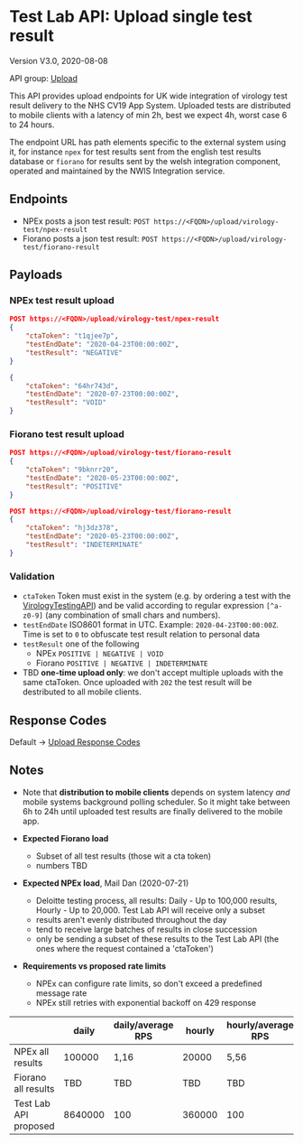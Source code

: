 # Test Lab API: Upload single test result

Version V3.0, 2020-08-08

API group: [Upload](../api-patterns.md#Upload)

This API provides upload endpoints for UK wide integration of virology test result delivery to the NHS CV19 App System. Uploaded tests are distributed to mobile clients with a latency of min 2h, best we expect 4h, worst case 6 to 24 hours.

The endpoint URL has path elements specific to the external system using it, for instance `npex` for test results sent from the english test results database or `fiorano` for results sent by the welsh integration component, operated and maintained by the NWIS Integration service.

## Endpoints

- NPEx posts a json test result: ```POST https://<FQDN>/upload/virology-test/npex-result```
- Fiorano posts a json test result: ```POST https://<FQDN>/upload/virology-test/fiorano-result```

## Payloads

### NPEx test result upload

```json
POST https://<FQDN>/upload/virology-test/npex-result
{
    "ctaToken": "t1qjee7p",
    "testEndDate": "2020-04-23T00:00:00Z",
    "testResult": "NEGATIVE"
}

{
    "ctaToken": "64hr743d",
    "testEndDate": "2020-07-23T00:00:00Z",
    "testResult": "VOID"
}
```

### Fiorano test result upload

```json
POST https://<FQDN>/upload/virology-test/fiorano-result
{
    "ctaToken": "9bknrr20",
    "testEndDate": "2020-05-23T00:00:00Z",
    "testResult": "POSITIVE"
}

POST https://<FQDN>/upload/virology-test/fiorano-result
{
    "ctaToken": "hj3dz378",
    "testEndDate": "2020-05-23T00:00:00Z",
    "testResult": "INDETERMINATE"
}
```

### Validation

- `ctaToken` Token must exist in the system (e.g. by ordering a test with the [VirologyTestingAPI](./virology-testing-api.md)) and be valid according to regular expression `[^a-z0-9]` (any combination of small chars and numbers).
- `testEndDate` ISO8601 format in UTC. Example: `2020-04-23T00:00:00Z`. Time is set to `0` to obfuscate test result relation to personal data
- `testResult` one of the following
  - NPEx `POSITIVE | NEGATIVE | VOID`
  - Fiorano `POSITIVE | NEGATIVE | INDETERMINATE`
- TBD **one-time upload only**: we don't accept multiple uploads with the same ctaToken. Once uploaded with `202` the test result will be destributed to all mobile clients.

## Response Codes

Default -> [Upload Response Codes](../api-patterns.md#Upload)

## Notes

- Note that **distribution to mobile clients** depends on system latency *and* mobile systems background polling scheduler. So it might take between 6h to 24h until uploaded test results are finally delivered to the mobile app.
  
- **Expected Fiorano load**
  - Subset of all test results (those wit a cta token)
  - numbers TBD

- **Expected NPEx load**, Mail Dan (2020-07-21)
  - Deloitte testing process, all results: Daily - Up to 100,000 results, Hourly - Up to 20,000. Test Lab API will receive only a subset
  - results aren't evenly distributed throughout the day
  - tend to receive large batches of results in close succession
  - only be sending a subset of these results to the Test Lab API
  (the ones where the request contained a 'ctaToken')

- **Requirements vs proposed rate limits**
  - NPEx can configure rate limits, so don't exceed a predefined message rate
  - NPEx still retries with exponential backoff on 429 response

| | daily | daily/average RPS	| hourly	| hourly/average RPS |
|-| ------ | -----------------| -------- | ----------------- |  
|NPEx all results | 100000|	1,16 |	20000	| 5,56 |
|Fiorano all results | TBD|	TBD |	TBD	| TBD |
|Test Lab API proposed | 	8640000	| 100 | 	360000	|100 |

